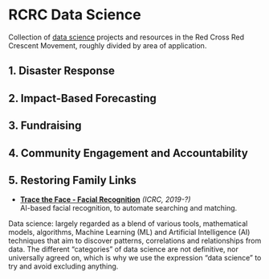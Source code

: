 # RCRC Data Science
Collection of [data science](#datascience) projects and resources in the Red Cross Red Crescent Movement, roughly divided by area of application.

## 1. Disaster Response

## 2. Impact-Based Forecasting

## 3. Fundraising

## 4. Community Engagement and Accountability

## 5. Restoring Family Links
- [**Trace the Face - Facial Recognition**](https://familylinks.icrc.org/europe/en/pages/home.aspx) *(ICRC, 2019-?)*   
AI-based facial recognition, to automate searching and matching.


<a name="datascience">Data science</a>: largely regarded as a blend of various tools, mathematical models, algorithms, Machine Learning (ML) and Artificial Intelligence (AI) techniques that aim to discover patterns, correlations and relationships from data. The different “categories” of data science are not definitive, nor universally agreed on, which is why we use the expression “data science” to try and avoid excluding anything.

